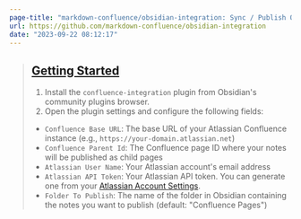 ```yaml
---
page-title: "markdown-confluence/obsidian-integration: Sync / Publish Obsidian Notes to Confluence"
url: https://github.com/markdown-confluence/obsidian-integration
date: "2023-09-22 08:12:17"
---
```


> ## [Getting Started](https://github.com/markdown-confluence/obsidian-integration#getting-started)
> 
> 1.  Install the `confluence-integration` plugin from Obsidian's community plugins browser.
> 2.  Open the plugin settings and configure the following fields:
> 
> -   `Confluence Base URL`: The base URL of your Atlassian Confluence instance (e.g., `https://your-domain.atlassian.net`)
> -   `Confluence Parent Id`: The Confluence page ID where your notes will be published as child pages
> -   `Atlassian User Name`: Your Atlassian account's email address
> -   `Atlassian API Token`: Your Atlassian API token. You can generate one from your [Atlassian Account Settings](https://id.atlassian.com/manage-profile/security/api-tokens).
> -   `Folder To Publish`: The name of the folder in Obsidian containing the notes you want to publish (default: "Confluence Pages")
